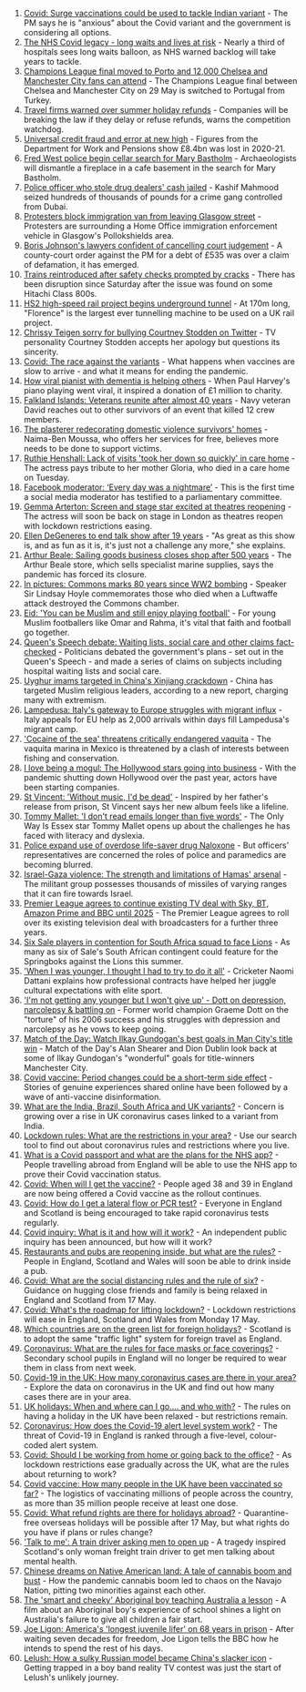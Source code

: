 1. [Covid: Surge vaccinations could be used to tackle Indian variant](https://www.bbc.co.uk/news/uk-57102392) - The PM says he is "anxious" about the Covid variant and the government is considering all options.
2. [The NHS Covid legacy - long waits and lives at risk](https://www.bbc.co.uk/news/health-57092797) - Nearly a third of hospitals sees long waits balloon, as NHS warned backlog will take years to tackle.
3. [Champions League final moved to Porto and 12,000 Chelsea and Manchester City fans can attend](https://www.bbc.co.uk/sport/football/57071221) - The Champions League final between Chelsea and Manchester City on 29 May is switched to Portugal from Turkey.
4. [Travel firms warned over summer holiday refunds](https://www.bbc.co.uk/news/business-57097568) - Companies will be breaking the law if they delay or refuse refunds, warns the competition watchdog.
5. [Universal credit fraud and error at new high](https://www.bbc.co.uk/news/uk-57091551) - Figures from the Department for Work and Pensions show £8.4bn was lost in 2020-21.
6. [Fred West police begin cellar search for Mary Bastholm](https://www.bbc.co.uk/news/uk-england-gloucestershire-57103923) - Archaeologists will dismantle a fireplace in a cafe basement in the search for Mary Bastholm.
7. [Police officer who stole drug dealers' cash jailed](https://www.bbc.co.uk/news/uk-57100058) - Kashif Mahmood seized hundreds of thousands of pounds for a crime gang controlled from Dubai.
8. [Protesters block immigration van from leaving Glasgow street](https://www.bbc.co.uk/news/uk-scotland-glasgow-west-57100259) - Protesters are surrounding a Home Office immigration enforcement vehicle in Glasgow's Pollokshields area.
9. [Boris Johnson's lawyers confident of cancelling court judgement](https://www.bbc.co.uk/news/uk-politics-57098002) - A county-court order against the PM for a debt of £535 was over a claim of defamation, it has emerged.
10. [Trains reintroduced after safety checks prompted by cracks](https://www.bbc.co.uk/news/uk-57100278) - There has been disruption since Saturday after the issue was found on some Hitachi Class 800s.
11. [HS2 high-speed rail project begins underground tunnel](https://www.bbc.co.uk/news/uk-57093884) - At 170m long, "Florence" is the largest ever tunnelling machine to be used on a UK rail project.
12. [Chrissy Teigen sorry for bullying Courtney Stodden on Twitter](https://www.bbc.co.uk/news/entertainment-arts-57098705) - TV personality Courtney Stodden accepts her apology but questions its sincerity.
13. [Covid: The race against the variants](https://www.bbc.co.uk/news/world-us-canada-57091041) - What happens when vaccines are slow to arrive - and what it means for ending the pandemic.
14. [How viral pianist with dementia is helping others](https://www.bbc.co.uk/news/uk-57094576) - When Paul Harvey's piano playing went viral, it inspired a donation of £1 million to charity.
15. [Falkland Islands: Veterans reunite after almost 40 years](https://www.bbc.co.uk/news/stories-57075711) - Navy veteran David reaches out to other survivors of an event that killed 12 crew members.
16. [The plasterer redecorating domestic violence survivors' homes](https://www.bbc.co.uk/news/uk-england-derbyshire-57087787) - Naima-Ben Moussa, who offers her services for free, believes more needs to be done to support victims.
17. [Ruthie Henshall: Lack of visits 'took her down so quickly' in care home](https://www.bbc.co.uk/news/uk-57095396) - The actress pays tribute to her mother Gloria, who died in a care home on Tuesday.
18. [Facebook moderator: ‘Every day was a nightmare’](https://www.bbc.co.uk/news/technology-57088382) - This is the first time a social media moderator has testified to a parliamentary committee.
19. [Gemma Arterton: Screen and stage star excited at theatres reopening](https://www.bbc.co.uk/news/entertainment-arts-57093277) - The actress will soon be back on stage in London as theatres reopen with lockdown restrictions easing.
20. [Ellen DeGeneres to end talk show after 19 years](https://www.bbc.co.uk/news/entertainment-arts-57091501) - "As great as this show is, and as fun as it is, it's just not a challenge any more," she explains.
21. [Arthur Beale: Sailing goods business closes shop after 500 years](https://www.bbc.co.uk/news/uk-england-london-57085944) - The Arthur Beale store, which sells specialist marine supplies, says the pandemic has forced its closure.
22. [In pictures: Commons marks 80 years since WW2 bombing](https://www.bbc.co.uk/news/uk-politics-57088372) - Speaker Sir Lindsay Hoyle commemorates those who died when a Luftwaffe attack destroyed the Commons chamber.
23. [Eid: 'You can be Muslim and still enjoy playing football'](https://www.bbc.co.uk/news/newsbeat-57056933) - For young Muslim footballers like Omar and Rahma, it's vital that faith and football go together.
24. [Queen's Speech debate: Waiting lists, social care and other claims fact-checked](https://www.bbc.co.uk/news/57076024) - Politicians debated the government's plans - set out in the Queen's Speech - and made a series of claims on subjects including hospital waiting lists and social care.
25. [Uyghur imams targeted in China's Xinjiang crackdown](https://www.bbc.co.uk/news/world-asia-china-56986057) - China has targeted Muslim religious leaders, according to a new report, charging many with extremism.
26. [Lampedusa: Italy's gateway to Europe struggles with migrant influx](https://www.bbc.co.uk/news/world-europe-57087818) - Italy appeals for EU help as 2,000 arrivals within days fill Lampedusa's migrant camp.
27. ['Cocaine of the sea' threatens critically endangered vaquita](https://www.bbc.co.uk/news/world-latin-america-57070814) - The vaquita marina in Mexico is threatened by a clash of interests between fishing and conservation.
28. [I love being a mogul: The Hollywood stars going into business](https://www.bbc.co.uk/news/business-57069474) - With the pandemic shutting down Hollywood over the past year, actors have been starting companies.
29. [St Vincent: 'Without music, I'd be dead'](https://www.bbc.co.uk/news/entertainment-arts-57026926) - Inspired by her father's release from prison, St Vincent says her new album feels like a lifeline.
30. [Tommy Mallet: 'I don't read emails longer than five words'](https://www.bbc.co.uk/news/education-57074195) - The Only Way Is Essex star Tommy Mallet opens up about the challenges he has faced with literacy and dyslexia.
31. [Police expand use of overdose life-saver drug Naloxone](https://www.bbc.co.uk/news/uk-57094536) - But officers' representatives are concerned the roles of police and paramedics are becoming blurred.
32. [Israel-Gaza violence: The strength and limitations of Hamas' arsenal](https://www.bbc.co.uk/news/world-middle-east-57092245) - The militant group possesses thousands of missiles of varying ranges that it can fire towards Israel.
33. [Premier League agrees to continue existing TV deal with Sky, BT, Amazon Prime and BBC until 2025](https://www.bbc.co.uk/sport/football/57098432) - The Premier League agrees to roll over its existing television deal with broadcasters for a further three years.
34. [Six Sale players in contention for South Africa squad to face Lions](https://www.bbc.co.uk/sport/rugby-union/57100866) - As many as six of Sale's South African contingent could feature for the Springboks against the Lions this summer.
35. ['When I was younger, I thought I had to try to do it all'](https://www.bbc.co.uk/sport/cricket/57086790) - Cricketer Naomi Dattani explains how professional contracts have helped her juggle cultural expectations with elite sport.
36. ['I'm not getting any younger but I won't give up' - Dott on depression, narcolepsy & battling on](https://www.bbc.co.uk/sport/snooker/57077091) - Former world champion Graeme Dott on the "torture" of his 2006 success and his struggles with depression and narcolepsy as he vows to keep going.
37. [Match of the Day: Watch Ilkay Gundogan's best goals in Man City's title win](https://www.bbc.co.uk/sport/av/football/57095623) - Match of the Day's Alan Shearer and Dion Dublin look back at some of Ilkay Gundogan's "wonderful" goals for title-winners Manchester City.
38. [Covid vaccine: Period changes could be a short-term side effect](https://www.bbc.co.uk/news/health-56901353) - Stories of genuine experiences shared online have been followed by a wave of anti-vaccine disinformation.
39. [What are the India, Brazil, South Africa and UK variants?](https://www.bbc.co.uk/news/health-55659820) - Concern is growing over a rise in UK coronavirus cases linked to a variant from India.
40. [Lockdown rules: What are the restrictions in your area?](https://www.bbc.co.uk/news/uk-54373904) - Use our search tool to find out about coronavirus rules and restrictions where you live.
41. [What is a Covid passport and what are the plans for the NHS app?](https://www.bbc.co.uk/news/explainers-55718553) - People travelling abroad from England will be able to use the NHS app to prove their Covid vaccination status.
42. [Covid: When will I get the vaccine?](https://www.bbc.co.uk/news/health-55045639) - People aged 38 and 39 in England are now being offered a Covid vaccine as the rollout continues.
43. [Covid: How do I get a lateral flow or PCR test?](https://www.bbc.co.uk/news/health-51943612) - Everyone in England and Scotland is being encouraged to take rapid coronavirus tests regularly.
44. [Covid inquiry: What is it and how will it work?](https://www.bbc.co.uk/news/explainers-57085964) - An independent public inquiry has been announced, but how will it work?
45. [Restaurants and pubs are reopening inside, but what are the rules?](https://www.bbc.co.uk/news/business-52977388) - People in England, Scotland and Wales will soon be able to drink inside a pub.
46. [Covid: What are the social distancing rules and the rule of six?](https://www.bbc.co.uk/news/uk-51506729) - Guidance on hugging close friends and family is being relaxed in England and Scotland from 17 May.
47. [Covid: What's the roadmap for lifting lockdown?](https://www.bbc.co.uk/news/explainers-52530518) - Lockdown restrictions will ease in England, Scotland and Wales from Monday 17 May.
48. [Which countries are on the green list for foreign holidays?](https://www.bbc.co.uk/news/explainers-52544307) - Scotland is to adopt the same "traffic light" system for foreign travel as England.
49. [Coronavirus: What are the rules for face masks or face coverings?](https://www.bbc.co.uk/news/health-51205344) - Secondary school pupils in England will no longer be required to wear them in class from next week.
50. [Covid-19 in the UK: How many coronavirus cases are there in your area?](https://www.bbc.co.uk/news/uk-51768274) - Explore the data on coronavirus in the UK and find out how many cases there are in your area.
51. [UK holidays: When and where can I go.... and who with?](https://www.bbc.co.uk/news/explainers-52646738) - The rules on having a holiday in the UK have been relaxed - but restrictions remain.
52. [Coronavirus: How does the Covid-19 alert level system work?](https://www.bbc.co.uk/news/explainers-52634739) - The threat of Covid-19 in England is ranked through a five-level, colour-coded alert system.
53. [Covid: Should I be working from home or going back to the office?](https://www.bbc.co.uk/news/business-52567567) - As lockdown restrictions ease gradually across the UK, what are the rules about returning to work?
54. [Covid vaccine: How many people in the UK have been vaccinated so far?](https://www.bbc.co.uk/news/health-55274833) - The logistics of vaccinating millions of people across the country, as more than 35 million people receive at least one dose.
55. [Covid: What refund rights are there for holidays abroad?](https://www.bbc.co.uk/news/business-51615412) - Quarantine-free overseas holidays will be possible after 17 May, but what rights do you have if plans or rules change?
56. ['Talk to me': A train driver asking men to open up](https://www.bbc.co.uk/news/stories-57060971) - A tragedy inspired Scotland's only woman freight train driver to get men talking about mental health.
57. [Chinese dreams on Native American land: A tale of cannabis boom and bust](https://www.bbc.co.uk/news/world-us-canada-56835897) - How the pandemic cannabis boom led to chaos on the Navajo Nation, pitting two minorities against each other.
58. [The 'smart and cheeky' Aboriginal boy teaching Australia a lesson](https://www.bbc.co.uk/news/stories-56544429) - A film about an Aboriginal boy's experience of school shines a light on Australia's failure to give all children a fair start.
59. [Joe Ligon: America's 'longest juvenile lifer' on 68 years in prison](https://www.bbc.co.uk/news/world-us-canada-57022924) - After waiting seven decades for freedom, Joe Ligon tells the BBC how he intends to spend the rest of his days.
60. [Lelush: How a sulky Russian model became China's slacker icon](https://www.bbc.co.uk/news/world-asia-china-56967923) - Getting trapped in a boy band reality TV contest was just the start of Lelush's unlikely journey.
